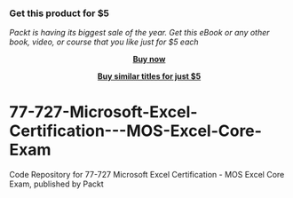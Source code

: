 
### Get this product for $5

<i>Packt is having its biggest sale of the year. Get this eBook or any other book, video, or course that you like just for $5 each</i>


<b><p align='center'>[Buy now](https://packt.link/9781838646264)</p></b>


<b><p align='center'>[Buy similar titles for just $5](https://subscription.packtpub.com/search)</p></b>


# 77-727-Microsoft-Excel-Certification---MOS-Excel-Core-Exam
Code Repository for 77-727 Microsoft Excel Certification - MOS Excel Core Exam, published by Packt
